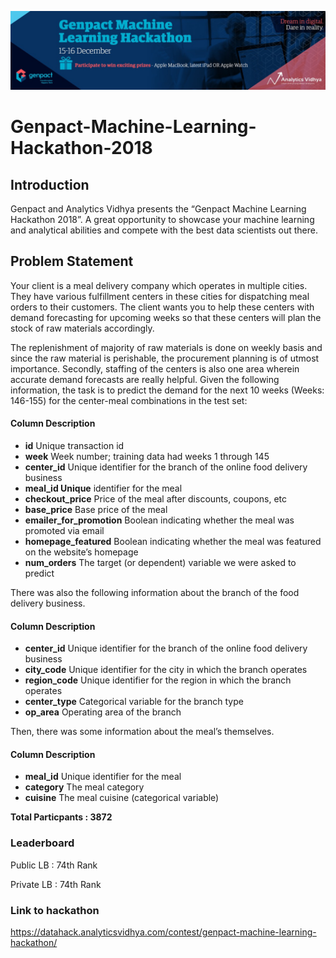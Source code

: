 ![title](genpact.jpg)

# Genpact-Machine-Learning-Hackathon-2018



## Introduction
Genpact and Analytics Vidhya presents the “Genpact Machine Learning Hackathon 2018”. A great opportunity to showcase your machine learning and analytical abilities and compete with the best data scientists out there.

## Problem Statement
Your client is a meal delivery company which operates in multiple cities. They have various fulfillment centers in these cities for dispatching meal orders to their customers. The client wants you to help these centers with demand forecasting for upcoming weeks so that these centers will plan the stock of raw materials accordingly.

The replenishment of majority of raw materials is done on weekly basis and since the raw material is perishable, the procurement planning is of utmost importance. Secondly, staffing of the centers is also one area wherein accurate demand forecasts are really helpful. Given the following information, the task is to predict the demand for the next 10 weeks (Weeks: 146-155) for the center-meal combinations in the test set:

#### Column	Description
* **id**	Unique transaction id
* **week**	Week number; training data had weeks 1 through 145
* **center_id**	Unique identifier for the branch of the online food delivery business
* **meal_id	Unique** identifier for the meal
* **checkout_price**	Price of the meal after discounts, coupons, etc
* **base_price**	Base price of the meal
* **emailer_for_promotion**	Boolean indicating whether the meal was promoted via email
* **homepage_featured**	Boolean indicating whether the meal was featured on the website’s homepage
* **num_orders**	The target (or dependent) variable we were asked to predict


There was also the following information about the branch of the food delivery business.

#### Column	Description
* **center_id**	Unique identifier for the branch of the online food delivery business
* **city_code**	Unique identifier for the city in which the branch operates
* **region_code**	Unique identifier for the region in which the branch operates
* **center_type**	Categorical variable for the branch type
* **op_area**	Operating area of the branch


Then, there was some information about the meal’s themselves.

#### Column	Description
* **meal_id**	Unique identifier for the meal
* **category**	The meal category
* **cuisine**	The meal cuisine (categorical variable)



**Total Particpants : 3872**

### Leaderboard
Public LB : 74th Rank

Private LB : 74th Rank 

### Link to hackathon
https://datahack.analyticsvidhya.com/contest/genpact-machine-learning-hackathon/
